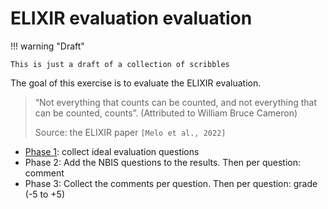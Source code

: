 # ELIXIR evaluation evaluation

!!! warning "Draft"

    This is just a draft of a collection of scribbles

The goal of this exercise is to evaluate the ELIXIR evaluation.

> “Not everything that counts can be counted,
> and not everything that can be counted, counts”. (Attributed to William Bruce Cameron)
>
> Source: the ELIXIR paper `[Melo et al., 2022]`

- [Phase 1](phase_1.md): collect ideal evaluation questions
- Phase 2: Add the NBIS questions to the results. Then per question: comment
- Phase 3: Collect the comments per question. Then per question: grade (-5 to +5)
